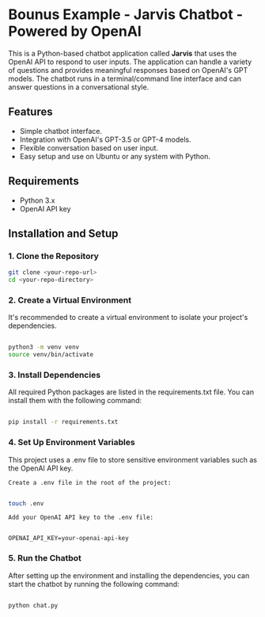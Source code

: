 # Bounus Example - Jarvis Chatbot - Powered by OpenAI

This is a Python-based chatbot application called **Jarvis** that uses the OpenAI API to respond to user inputs. The application can handle a variety of questions and provides meaningful responses based on OpenAI's GPT models. The chatbot runs in a terminal/command line interface and can answer questions in a conversational style.

## Features

- Simple chatbot interface.
- Integration with OpenAI's GPT-3.5 or GPT-4 models.
- Flexible conversation based on user input.
- Easy setup and use on Ubuntu or any system with Python.

## Requirements

- Python 3.x
- OpenAI API key

## Installation and Setup

### 1. Clone the Repository

```bash
git clone <your-repo-url>
cd <your-repo-directory>
```

### 2. Create a Virtual Environment

It's recommended to create a virtual environment to isolate your project's dependencies.

```bash

python3 -m venv venv
source venv/bin/activate
```

### 3. Install Dependencies

All required Python packages are listed in the requirements.txt file. You can install them with the following command:

```bash

pip install -r requirements.txt
```

### 4. Set Up Environment Variables

This project uses a .env file to store sensitive environment variables such as the OpenAI API key.

    Create a .env file in the root of the project:

```bash

touch .env
```

    Add your OpenAI API key to the .env file:

```plaintext

OPENAI_API_KEY=your-openai-api-key
```

### 5. Run the Chatbot

After setting up the environment and installing the dependencies, you can start the chatbot by running the following command:

```bash

python chat.py
```
